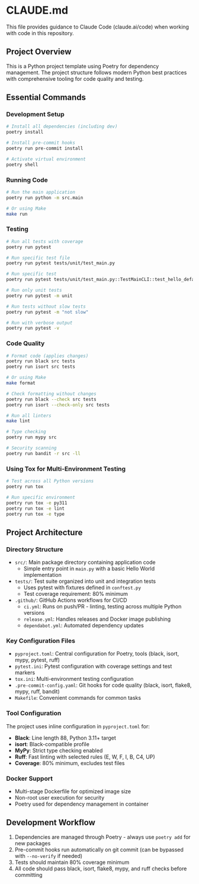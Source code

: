 # CLAUDE.md

This file provides guidance to Claude Code (claude.ai/code) when working with code in this repository.

## Project Overview

This is a Python project template using Poetry for dependency management. The project structure follows modern Python best practices with comprehensive tooling for code quality and testing.

## Essential Commands

### Development Setup

```bash
# Install all dependencies (including dev)
poetry install

# Install pre-commit hooks
poetry run pre-commit install

# Activate virtual environment
poetry shell
```

### Running Code

```bash
# Run the main application
poetry run python -m src.main

# Or using Make
make run
```

### Testing

```bash
# Run all tests with coverage
poetry run pytest

# Run specific test file
poetry run pytest tests/unit/test_main.py

# Run specific test
poetry run pytest tests/unit/test_main.py::TestMainCLI::test_hello_default

# Run only unit tests
poetry run pytest -m unit

# Run tests without slow tests
poetry run pytest -m "not slow"

# Run with verbose output
poetry run pytest -v
```

### Code Quality

```bash
# Format code (applies changes)
poetry run black src tests
poetry run isort src tests

# Or using Make
make format

# Check formatting without changes
poetry run black --check src tests
poetry run isort --check-only src tests

# Run all linters
make lint

# Type checking
poetry run mypy src

# Security scanning
poetry run bandit -r src -ll
```

### Using Tox for Multi-Environment Testing

```bash
# Test across all Python versions
poetry run tox

# Run specific environment
poetry run tox -e py311
poetry run tox -e lint
poetry run tox -e type
```

## Project Architecture

### Directory Structure

- `src/`: Main package directory containing application code
  - Simple entry point in `main.py` with a basic Hello World implementation
- `tests/`: Test suite organized into unit and integration tests
  - Uses pytest with fixtures defined in `conftest.py`
  - Test coverage requirement: 80% minimum
- `.github/`: GitHub Actions workflows for CI/CD
  - `ci.yml`: Runs on push/PR - linting, testing across multiple Python versions
  - `release.yml`: Handles releases and Docker image publishing
  - `dependabot.yml`: Automated dependency updates

### Key Configuration Files

- `pyproject.toml`: Central configuration for Poetry, tools (black, isort, mypy, pytest, ruff)
- `pytest.ini`: Pytest configuration with coverage settings and test markers
- `tox.ini`: Multi-environment testing configuration
- `.pre-commit-config.yaml`: Git hooks for code quality (black, isort, flake8, mypy, ruff, bandit)
- `Makefile`: Convenient commands for common tasks

### Tool Configuration

The project uses inline configuration in `pyproject.toml` for:

- **Black**: Line length 88, Python 3.11+ target
- **isort**: Black-compatible profile
- **MyPy**: Strict type checking enabled
- **Ruff**: Fast linting with selected rules (E, W, F, I, B, C4, UP)
- **Coverage**: 80% minimum, excludes test files

### Docker Support

- Multi-stage Dockerfile for optimized image size
- Non-root user execution for security
- Poetry used for dependency management in container

## Development Workflow

1. Dependencies are managed through Poetry - always use `poetry add` for new packages
2. Pre-commit hooks run automatically on git commit (can be bypassed with `--no-verify` if needed)
3. Tests should maintain 80% coverage minimum
4. All code should pass black, isort, flake8, mypy, and ruff checks before committing
